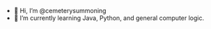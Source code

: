 - 👋 Hi, I’m @cemeterysummoning
- 🌱 I’m currently learning Java, Python, and general computer logic.

<!---
cemeterysummoning/cemeterysummoning is a ✨ special ✨ repository because its `README.md` (this file) appears on your GitHub profile.
You can click the Preview link to take a look at your changes.
--->

